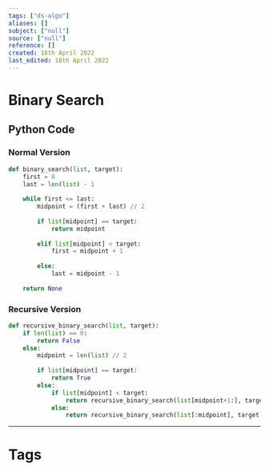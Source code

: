 ```yaml
---
tags: ["ds-algo"]
aliases: []
subject: ["null"]
source: ["null"]
reference: []
created: 18th April 2022
last_edited: 18th April 2022
---
```


# Binary Search

## Python Code
### Normal Version
~~~ python
def binary_search(list, target):
	first = 0
	last = len(list) - 1
	
	while first <= last:
		midpoint = (first + last) // 2
		
		if list[midpoint] == target:
			return midpoint
			
		elif list[midpoint] < target:
			first = midpoint + 1
			
		else:
			last = midpoint - 1
	
	return None
~~~
### Recursive Version
~~~ python
def recursive_binary_search(list, target):
	if len(list) == 0:
		return False
	else:
		midpoint = len(list) // 2
		
		if list[midpoint] == target:
			return True
		else:
			if list[midpoint] < target:
				return recursive_binary_search(list[midpoint+1:], target)
			else:
				return recursive_binary_search(list[:midpoint], target)
~~~

---
# Tags